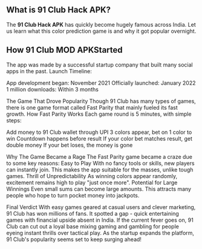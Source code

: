 ## What is 91 Club Hack APK?

The **91 Club Hack APK** has quickly become hugely famous across India. Let us learn what this color prediction game is and why it got popular overnight.

## How 91 Club MOD APKStarted
The app was made by a successful startup company that built many social apps in the past. Launch Timeline:

App development began: November 2021 Officially launched: January 2022 1 million downloads: Within 3 months

The Game That Drove Popularity
Though 91 Club has many types of games, there is one game format called Fast Parity that mainly fueled its fast growth. How Fast Parity Works Each game round is 5 minutes, with simple steps:

Add money to 91 Club wallet through UPI
3 colors appear, bet on 1 color to win Countdown happens before result If your color bet matches result, get double money If your bet loses, the money is gone

Why The Game Became a Rage
The Fast Parity game became a craze due to some key reasons: Easy to Play With no fancy tools or skills, new players can instantly join. This makes the app suitable for the masses, unlike tough games. Thrill of Unpredictability As winning colors appear randomly, excitement remains high to play "just once more". Potential for Large Winnings Even small sums can become large amounts. This attracts many people who hope to turn pocket money into jackpots.

Final Verdict
With easy games geared at casual users and clever marketing, 91 Club has won millions of fans. It spotted a gap - quick entertaining games with financial upside absent in India. If the current fever goes on, 91 Club can cut out a loyal base mixing gaming and gambling for people eyeing instant thrills over tactical play. As the startup expands the platform, 91 Club's popularity seems set to keep surging ahead!
